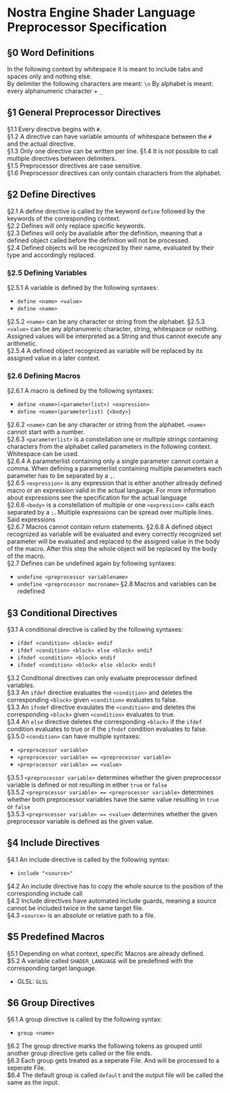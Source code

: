 # Nostra Engine Shader Language Preprocessor Specification  

## §0 Word Definitions  
In the following context by whitespace it is meant to include tabs and spaces only and nothing else.  
By delimiter the following characters are meant: `\n`
By alphabet is meant: every alphanumeric character + `_`  

## §1 General Preprocessor Directives  
§1.1 Every directive begins with `#`.  
§1.2 A directive can have variable amounts of whitespace between the `#` and the actual  directive.  
§1.3 Only one directive can be written per line.
§1.4 It is not possible to call multiple directives between delimiters.  
§1.5 Preprocessor directives are case sensitive.  
§1.6 Preprocessor directives can only contain characters from the alphabet.  

## §2 Define Directives  
§2.1 A define directive is called by the keyword `define` followed by the keywords of the corresponding context.  
§2.2 Defines will only replace specific keywords.  
§2.3 Defines will only be available after the definition, meaning that a defined object called before the definition will not be processed.  
§2.4 Defined objects will be recognized by their name, evaluated by their type and accordingly replaced.  

### §2.5 Defining Variables  
§2.5.1 A variable is defined by the following syntaxes:  
- `define <name> <value>`
- `define <name>`  

§2.5.2 `<name>` can be any character or string   from the alphabet.
§2.5.3 `<value>` can be any alphanumeric character, string, whitespace or nothing. Assigned values will be interpreted as a String and thus cannot execute any arithmetic.    
§2.5.4 A defined object recognized as variable will be replaced by its assigned value in a later context.  

### §2.6 Defining Macros  
§2.6.1 A macro is defined by the following syntaxes:  
- `define <name>(<parameterlist>) <expression>`  
- `define <name>(parameterlist) {<body>}`  

§2.6.2 `<name>` can be any character or string from the alphabet. `<name>` cannot start with a number.  
§2.6.3 `<parameterlist>` is a constellation one or multiple strings containing characters from the alphabet called parameters in the following context. Whitespace can be used.  
§2.6.4 A parameterlist containing only a single parameter cannot contain a comma. When defining a parameterlist containing multiple parameters each parameter has to be separated by a `,`.  
§2.6.5 `<expression>` is any expression that is either another allready defined macro or an expression valid in the actual language. For more information about expressions see the specification for the actual language  
§2.6.6 `<body>` is a constellation of multiple or one `<expression>` calls each separated by a `;`. Multiple expressions can be spread over multiple lines. Said expressions  
§2.6.7 Macros cannot contain return statements.
§2.6.8 A defined object recognized as variable will be evaluated and every correctly recognized set parameter will be evaluated and replaced to the assigned value in the body of the macro. After this step the whole object will be replaced by the body of the macro.  
§2.7 Defines can be undefined again by following syntaxes:
- `undefine <preprocessor variablename>`
- `undefine <preprocessor macroname>`
§2.8 Macros and variables can be redefined

## §3 Conditional Directives  
§3.1 A conditional directive is called by the following syntaxes:  
- `ifdef <condition> <block> endif`
- `ifdef <condition> <block> else <block> endif`
- `ifndef <condition> <block> endif`
- `ifndef <condition> <block> else <block> endif`

§3.2 Conditional directives can only evaluate preprocessor defined variables.  
§3.3 An `ifdef` directive evaluates the `<condition>` and deletes the corresponding `<block>` given `<condition>` evaluates to false.  
§3.3 An `ifndef` directive evaulates the `<condition>` and deletes the corresponding `<block>` given `<condition>` evaluates to true.  
§3.4 An `else` directive deletes the corresponding `<block>` if the `ifdef` condition evaluates to true or if the `ifndef` condition evaluates to false.  
§3.5.0 `<condition>` can have multiple syntaxes:
- `<preprocessor variable>`
- `<preprocessor variable> == <preprocessor variable>`
- `<preprocessor variable> == <value>`

§3.5.1 `<preprocessor variable>` determines whether the given preprocessor variable is defined or not resulting in either `true` or `false`  
§3.5.2 `<preprocessor variable> == <preprocessor variable>` determines whether both preprocessor variables have the same value resulting in `true` or `false`  
§3.5.3 `<preprocessor variable> == <value>` determines whether the given preprocessor variable is defined as the given value.  

## §4 Include Directives
§4.1 An include directive is called by the following syntax:
- `include "<source>"`

§4.2 An include directive has to copy the whole source to the position of the corresponding include call  
§4.2 Include directives have automated include guards, meaning a source cannot be included twice in the same target file.  
§4.3 `<source>` is an absolute or relative path to a file.  

## $5 Predefined Macros
§5.1 Depending on what context, specific Macros are already defined.  
$5.2 A variable called `SHADER_LANGUAGE` will be predefined with the corresponding target language.
- GLSL: `GLSL`  

## $6 Group Directives

§6.1 A group directive is called by the following syntax:
- `group <name>`  

§6.2 The group directive marks the following tokens as grouped until another group directive gets called or the file ends.  
§6.3 Each group gets treated as a seperate File. And will be processed to a seperate File.  
$6.4 The default group is called `default` and the output file will be called the same as the input.  
